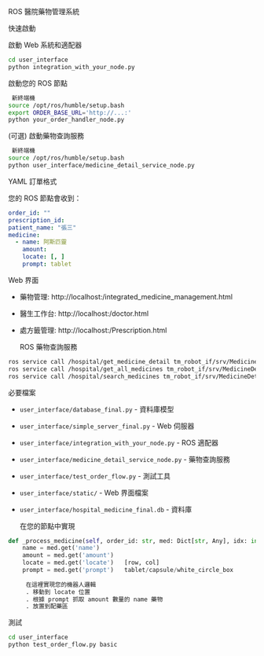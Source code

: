   ROS 醫院藥物管理系統

  快速啟動

  啟動 Web 系統和適配器
```bash
cd user_interface
python integration_with_your_node.py
```

  啟動您的 ROS 節點
```bash
 新終端機
source /opt/ros/humble/setup.bash
export ORDER_BASE_URL='http://...:'
python your_order_handler_node.py
```

  (可選) 啟動藥物查詢服務
```bash
 新終端機  
source /opt/ros/humble/setup.bash
python user_interface/medicine_detail_service_node.py
```

  YAML 訂單格式

您的 ROS 節點會收到：
```yaml
order_id: ""
prescription_id: 
patient_name: "張三"
medicine:
  - name: 阿斯匹靈
    amount: 
    locate: [, ]
    prompt: tablet
```

  Web 界面

- 藥物管理: http://localhost:/integrated_medicine_management.html
- 醫生工作台: http://localhost:/doctor.html  
- 處方籤管理: http://localhost:/Prescription.html

  ROS 藥物查詢服務

```bash
ros service call /hospital/get_medicine_detail tm_robot_if/srv/MedicineDetail "{name: '阿斯匹靈'}"
ros service call /hospital/get_all_medicines tm_robot_if/srv/MedicineDetail "{name: ''}"
ros service call /hospital/search_medicines tm_robot_if/srv/MedicineDetail "{name: '感冒'}"
```

  必要檔案

- `user_interface/database_final.py` - 資料庫模型
- `user_interface/simple_server_final.py` - Web 伺服器
- `user_interface/integration_with_your_node.py` - ROS 適配器
- `user_interface/medicine_detail_service_node.py` - 藥物查詢服務
- `user_interface/test_order_flow.py` - 測試工具
- `user_interface/static/` - Web 界面檔案
- `user_interface/hospital_medicine_final.db` - 資料庫

  在您的節點中實現

```python
def _process_medicine(self, order_id: str, med: Dict[str, Any], idx: int, total: int):
    name = med.get('name')
    amount = med.get('amount') 
    locate = med.get('locate')   [row, col]
    prompt = med.get('prompt')   tablet/capsule/white_circle_box
    
     在這裡實現您的機器人邏輯
     . 移動到 locate 位置
     . 根據 prompt 抓取 amount 數量的 name 藥物
     . 放置到配藥區
```

  測試

```bash
cd user_interface
python test_order_flow.py basic
```
